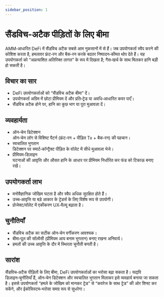 ```yaml
---
sidebar_position: 1
---
```


# सैंडविच‑अटैक पीड़ितों के लिए बीमा

AMM‑आधारित DeFi में सैंडविच अटैक सबसे आम नुकसानों में से हैं। जब उपयोगकर्ता स्वैप करने की कोशिश करता है, हमलावर फ्रंट‑रन और बैक‑रन करके बदतर निष्पादन‑कीमत थोप देते हैं। यह उपयोगकर्ता को “अप्रत्याशित अतिरिक्त लागत” के रूप में दिखता है; गैस‑खर्च के साथ मिलकर हानि बड़ी हो सकती है।

## विचार का सार
- DeFi उपयोगकर्ताओं को “सैंडविच अटैक बीमा” दें।  
- उपयोगकर्ता अग्रिम में छोटा प्रीमियम दें और प्रति‑ट्रेड या अवधि‑आधारित कवर पाएँ।  
- सैंडविच अटैक होने पर, हानि का कुछ भाग या पूरा मुआवज़ा दें।  

## व्यवहार्यता
- ऑन‑चेन डिटेक्शन  
  ऑन‑चेन लॉग से विशिष्ट पैटर्न (फ्रंट‑रन + पीड़ित Tx + बैक‑रन) की पहचान।  
- स्वचालित भुगतान  
  डिटेक्शन पर स्मार्ट‑कॉन्ट्रैक्ट पीड़ित के वॉलेट में सीधे मुआवज़ा भेजे।  
- प्रीमियम‑डिज़ाइन  
  घटनाओं की आवृत्ति और औसत हानि के आधार पर प्रीमियम निर्धारित कर फंड को टिकाऊ बनाए रखें।  

## उपयोगकर्ता लाभ
- मनोवैज्ञानिक जोखिम घटता है और स्वैप अधिक सुरक्षित होते हैं।  
- उच्च‑आवृत्ति या बड़े आकार के ट्रेडर्स के लिए विशेष रूप से उपयोगी।  
- प्रोजेक्ट/वॉलेट में एकीकरण UX‑वैल्यू बढ़ाता है।  

## चुनौतियाँ
- सैंडविच अटैक का सटीक ऑन‑चेन वर्गीकरण आवश्यक।  
- बीमा‑पूल की सॉल्वेंसी (प्रीमियम आय बनाम भुगतान) बनाए रखना अनिवार्य।  
- हमलों की उच्च आवृत्ति के दौर में स्थिरता चुनौती बनती है।  

## सारांश
सैंडविच‑अटैक पीड़ितों के लिए बीमा, DeFi उपयोगकर्ताओं का भरोसा बढ़ा सकता है। यद्यपि डिज़ाइन‑चुनौतियाँ हैं, ऑन‑चेन डिटेक्शन और स्वचालित भुगतान मिलाकर इसे व्यवहार्य बनाया जा सकता है। इससे उपयोगकर्ता “हमले के जोखिम को मानकर ट्रेड” से “कवरेज के साथ ट्रेड” की ओर शिफ्ट कर सकेंगे, और ईकोसिस्टम‑भरोसा समग्र रूप से सुधरेगा।
